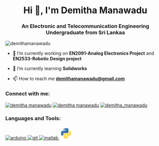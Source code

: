 <h1 align="center">Hi 👋, I'm Demitha Manawadu</h1>
<h3 align="center">An Electronic and Telecommunication Engineering Undergraduate from Sri Lankaa</h3>

<p align="left"> <img src="https://komarev.com/ghpvc/?username=demithamanawadu&label=Profile%20views&color=0e75b6&style=flat" alt="demithamanawadu" /> </p>

- 🔭 I’m currently working on **EN2091-Analog Electronics Project** and **EN2533-Robotic Design project**
- 🌱 I’m currently learning **Solidworks**

- 📫 How to reach me **demithamanawadu@gmail.com**

<h3 align="left">Connect with me:</h3>
<p align="left">
<a href="https://linkedin.com/in/demitha manawadu" target="blank"><img align="center" src="https://raw.githubusercontent.com/rahuldkjain/github-profile-readme-generator/master/src/images/icons/Social/linked-in-alt.svg" alt="demitha manawadu" height="30" width="40" /></a>
<a href="https://fb.com/demitha manawadu" target="blank"><img align="center" src="https://raw.githubusercontent.com/rahuldkjain/github-profile-readme-generator/master/src/images/icons/Social/facebook.svg" alt="demitha manawadu" height="30" width="40" /></a>
<a href="https://instagram.com/demitha_manawadu" target="blank"><img align="center" src="https://raw.githubusercontent.com/rahuldkjain/github-profile-readme-generator/master/src/images/icons/Social/instagram.svg" alt="demitha_manawadu" height="30" width="40" /></a>
</p>

<h3 align="left">Languages and Tools:</h3>
<p align="left"> <a href="https://www.arduino.cc/" target="_blank" rel="noreferrer"> <img src="https://cdn.worldvectorlogo.com/logos/arduino-1.svg" alt="arduino" width="40" height="40"/> </a> <a href="https://git-scm.com/" target="_blank" rel="noreferrer"> <img src="https://www.vectorlogo.zone/logos/git-scm/git-scm-icon.svg" alt="git" width="40" height="40"/> </a> <a href="https://www.mathworks.com/" target="_blank" rel="noreferrer"> <img src="https://upload.wikimedia.org/wikipedia/commons/2/21/Matlab_Logo.png" alt="matlab" width="40" height="40"/> </a> <a href="https://www.python.org" target="_blank" rel="noreferrer"> <img src="https://raw.githubusercontent.com/devicons/devicon/master/icons/python/python-original.svg" alt="python" width="40" height="40"/> </a> </p>
